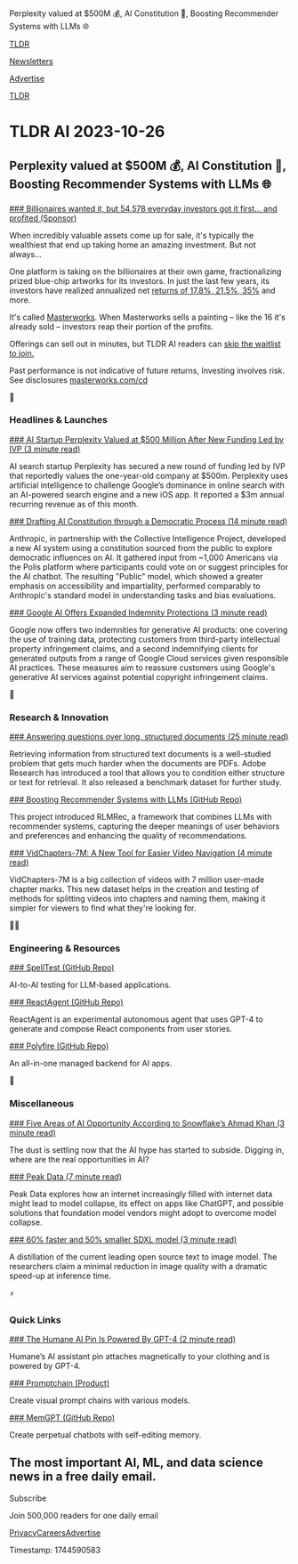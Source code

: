 Perplexity valued at $500M 💰, AI Constitution 📜, Boosting Recommender Systems with LLMs 🌐

[TLDR](/)

[Newsletters](/newsletters)

[Advertise](https://advertise.tldr.tech/)

[TLDR](/)

# TLDR AI 2023-10-26

## Perplexity valued at $500M 💰, AI Constitution 📜, Boosting Recommender Systems with LLMs 🌐

### 

[### Billionaires wanted it, but 54,578 everyday investors got it first... and profited (Sponsor)](https://www.masterworks.com/?utm_source=tldrai&amp;utm_medium=newsletter&amp;utm_campaign=10-26-23&amp;utm_term=TLDR+AI+subscribers&amp;utm_content=landing_exp)

When incredibly valuable assets come up for sale, it's typically the wealthiest that end up taking home an amazing investment. But not always...

One platform is taking on the billionaires at their own game, fractionalizing prized blue-chip artworks for its investors. In just the last few years, its investors have realized annualized net [returns of 17.8%, 21.5%, 35%](https://www.masterworks.com/?utm_source=tldrai&utm_medium=newsletter&utm_campaign=10-26-23&utm_term=TLDR+AI+subscribers&utm_content=landing_exp) and more.

It's called [Masterworks](https://www.masterworks.com/?utm_source=tldrai&utm_medium=newsletter&utm_campaign=10-26-23&utm_term=TLDR+AI+subscribers&utm_content=landing_exp). When Masterworks sells a painting – like the 16 it's already sold – investors reap their portion of the profits.

Offerings can sell out in minutes, but TLDR AI readers can [skip the waitlist to join.](https://www.masterworks.com/?utm_source=tldrai&utm_medium=newsletter&utm_campaign=10-26-23&utm_term=TLDR+AI+subscribers&utm_content=landing_exp)

Past performance is not indicative of future returns, Investing involves risk. See disclosures [masterworks.com/cd](http://masterworks.com/cd)

🚀

### Headlines & Launches

[### AI Startup Perplexity Valued at $500 Million After New Funding Led by IVP (3 minute read)](https://techstartups.com/2023/10/24/ai-search-startup-perplexitys-valuation-climbs-to-500-million-after-new-funding-round-led-by-ivp/?utm_source=tldrai)

AI search startup Perplexity has secured a new round of funding led by IVP that reportedly values the one-year-old company at $500m. Perplexity uses artificial intelligence to challenge Google’s dominance in online search with an AI-powered search engine and a new iOS app. It reported a $3m annual recurring revenue as of this month.

[### Drafting AI Constitution through a Democratic Process (14 minute read)](https://www.anthropic.com/index/collective-constitutional-ai-aligning-a-language-model-with-public-input?utm_source=tldrai)

Anthropic, in partnership with the Collective Intelligence Project, developed a new AI system using a constitution sourced from the public to explore democratic influences on AI. It gathered input from ~1,000 Americans via the Polis platform where participants could vote on or suggest principles for the AI chatbot. The resulting "Public" model, which showed a greater emphasis on accessibility and impartiality, performed comparably to Anthropic's standard model in understanding tasks and bias evaluations.

[### Google AI Offers Expanded Indemnity Protections (3 minute read)](https://cloud.google.com/blog/products/ai-machine-learning/protecting-customers-with-generative-ai-indemnification?utm_source=tldrai)

Google now offers two indemnities for generative AI products: one covering the use of training data, protecting customers from third-party intellectual property infringement claims, and a second indemnifying clients for generated outputs from a range of Google Cloud services given responsible AI practices. These measures aim to reassure customers using Google's generative AI services against potential copyright infringement claims.

🧠

### Research & Innovation

[### Answering questions over long, structured documents (25 minute read)](https://arxiv.org/abs/2309.08872?utm_source=tldrai)

Retrieving information from structured text documents is a well-studied problem that gets much harder when the documents are PDFs. Adobe Research has introduced a tool that allows you to condition either structure or text for retrieval. It also released a benchmark dataset for further study.

[### Boosting Recommender Systems with LLMs (GitHub Repo)](https://github.com/hkuds/rlmrec?utm_source=tldrai)

This project introduced RLMRec, a framework that combines LLMs with recommender systems, capturing the deeper meanings of user behaviors and preferences and enhancing the quality of recommendations.

[### VidChapters-7M: A New Tool for Easier Video Navigation (4 minute read)](https://antoyang.github.io/vidchapters.html?utm_source=tldrai)

VidChapters-7M is a big collection of videos with 7 million user-made chapter marks. This new dataset helps in the creation and testing of methods for splitting videos into chapters and naming them, making it simpler for viewers to find what they're looking for.

👨‍💻

### Engineering & Resources

[### SpellTest (GitHub Repo)](https://github.com/artas728/spelltest?utm_source=tldrai)

AI-to-AI testing for LLM-based applications.

[### ReactAgent (GitHub Repo)](https://github.com/eylonmiz/react-agent?utm_source=tldrai)

ReactAgent is an experimental autonomous agent that uses GPT-4 to generate and compose React components from user stories.

[### Polyfire (GitHub Repo)](https://github.com/polyfire-ai/polyfire-js?utm_source=tldrai)

An all-in-one managed backend for AI apps.

🎁

### Miscellaneous

[### Five Areas of AI Opportunity According to Snowflake’s Ahmad Khan (3 minute read)](https://lsvp.com/five-areas-of-ai-opportunity-according-to-snowflakes-ahmad-khan/?utm_source=tldrai)

The dust is settling now that the AI hype has started to subside. Digging in, where are the real opportunities in AI?

[### Peak Data (7 minute read)](https://eastwind.substack.com/p/peak-data?utm_source=tldrai)

Peak Data explores how an internet increasingly filled with internet data might lead to model collapse, its effect on apps like ChatGPT, and possible solutions that foundation model vendors might adopt to overcome model collapse.

[### 60% faster and 50% smaller SDXL model (3 minute read)](https://huggingface.co/segmind/SSD-1B?utm_source=tldrai)

A distillation of the current leading open source text to image model. The researchers claim a minimal reduction in image quality with a dramatic speed-up at inference time.

⚡️

### Quick Links

[### The Humane AI Pin Is Powered By GPT-4 (2 minute read)](https://www.theverge.com/2023/10/24/23930669/humane-ai-pin-trust-light-camera?utm_source=tldrai)

Humane’s AI assistant pin attaches magnetically to your clothing and is powered by GPT-4.

[### Promptchain (Product)](https://bit.ly/3MdhZks)

Create visual prompt chains with various models.

[### MemGPT (GitHub Repo)](https://github.com/cpacker/MemGPT?utm_source=tldrai)

Create perpetual chatbots with self-editing memory.

## The most important AI, ML, and data science news in a free daily email.

Subscribe

Join 500,000 readers for one daily email

[Privacy](/privacy)[Careers](https://jobs.ashbyhq.com/tldr.tech)[Advertise](/ai/advertise)

Timestamp: 1744590583